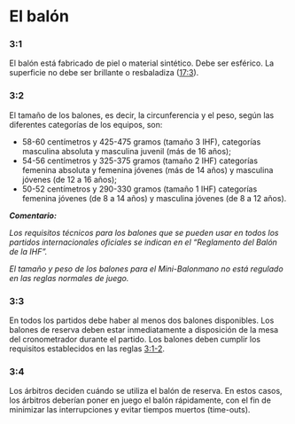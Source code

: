 # El balón

### 3:1
El balón está fabricado de piel o material sintético. Debe ser esférico. La superficie no 
debe ser brillante o resbaladiza ([17:3](#17:3)).

### 3:2
El tamaño de los balones, es decir, la circunferencia y el peso, según las diferentes 
categorías de los equipos, son:

- 58-60 centímetros y 425-475 gramos (tamaño 3 IHF), categorías masculina absoluta y 
masculina juvenil (más de 16 años);
- 54-56 centímetros y 325-375 gramos (tamaño 2 IHF) categorías femenina absoluta y 
femenina jóvenes (más de 14 años) y masculina jóvenes (de 12 a 16 años);
- 50-52 centímetros y 290-330 gramos (tamaño 1 IHF) categorías femenina jóvenes (de 8 a 
14 años) y masculina jóvenes (de 8 a 12 años).

***Comentario:***

*Los requisitos técnicos para los balones que se pueden usar en todos los partidos 
internacionales oficiales se indican en el “Reglamento del Balón de la IHF”.*

*El tamaño y peso de los balones para el Mini-Balonmano no está regulado en las reglas 
normales de juego.*

### 3:3
En todos los partidos debe haber al menos dos balones disponibles. Los balones de reserva 
deben estar inmediatamente a disposición de la mesa del cronometrador durante el partido. 
Los balones deben cumplir los requisitos establecidos en las reglas [3:1-2](#3:1).

### 3:4
Los árbitros deciden cuándo se utiliza el balón de reserva. En estos casos, los árbitros 
deberían poner en juego el balón rápidamente, con el fin de minimizar las interrupciones
y evitar tiempos muertos (time-outs).
